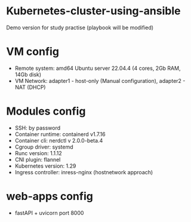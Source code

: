 # Kubernetes-cluster-using-ansible
Demo version for study practise (playbook will be modified)
# VM config
- Remote system: amd64 Ubuntu server 22.04.4 (4 cores, 2Gb RAM, 14Gb disk)
- VM Network: adapter1 - host-only (Manual configuration), adapter2 - NAT (DHCP)

# Modules config
- SSH: by password
- Container runtime: containerd v1.7.16
- Container cli: nerdctl v 2.0.0-beta.4
- Cgroup driver: systemd
- Runc version: 1.1.12
- CNI plugin: flannel
- Kubernetes version: 1.29
- Ingress controller: inress-nginx (hostnetwork approach)

# web-apps config
- fastAPI + uvicorn port 8000
